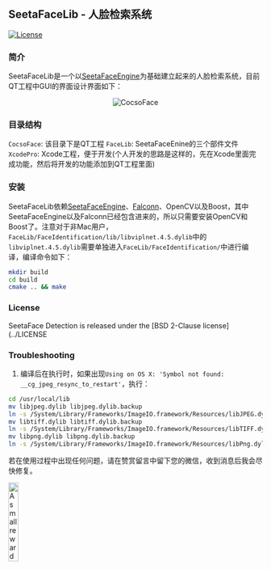## SeetaFaceLib - 人脸检索系统

[![License](https://img.shields.io/badge/license-BSD-blue.svg)](../LICENSE)

### 简介

SeetaFaceLib是一个以[SeetaFaceEngine](https://github.com/seetaface/SeetaFaceEngine)为基础建立起来的人脸检索系统，目前QT工程中GUI的界面设计界面如下：

<p align="center"><img src="http://ose5hybez.bkt.clouddn.com/github/faceRetrieval.jpg" alt="CocsoFace"/></p>

### 目录结构

`CocsoFace`: 该目录下是QT工程
`FaceLib`: SeetaFaceEnine的三个部件文件
`XcodePro`: Xcode工程，便于开发(个人开发的思路是这样的，先在Xcode里面完成功能，然后将开发的功能添加到QT工程里面)

### 安装

SeetaFaceLib依赖[SeetaFaceEngine](https://github.com/seetaface/SeetaFaceEngine)、[Falconn](https://github.com/FALCONN-LIB/FALCONN)、OpenCV以及Boost，其中SeetaFaceEngine以及Falconn已经包含进来的，所以只需要安装OpenCV和Boost了。注意对于非Mac用户，`FaceLib/FaceIdentification/lib/libviplnet.4.5.dylib`中的`libviplnet.4.5.dylib`需要单独进入`FaceLib/FaceIdentification/`中进行编译，编译命令如下：

```sh
mkdir build
cd build
cmake .. && make
```

### License

SeetaFace Detection is released under the [BSD 2-Clause license](../LICENSE

### Troubleshooting

1. 编译后在执行时，如果出现`Using on OS X: 'Symbol not found: __cg_jpeg_resync_to_restart'`，执行：

```sh
cd /usr/local/lib
mv libjpeg.dylib libjpeg.dylib.backup
ln -s /System/Library/Frameworks/ImageIO.framework/Resources/libJPEG.dylib libJPEG.dylib
mv libtiff.dylib libtiff.dylib.backup
ln -s /System/Library/Frameworks/ImageIO.framework/Resources/libTIFF.dylib libTIFF.dylib
mv libpng.dylib libpng.dylib.backup
ln -s /System/Library/Frameworks/ImageIO.framework/Resources/libPng.dylib libPNG.dylib
```

若在使用过程中出现任何问题，请在赞赏留言中留下您的微信，收到消息后我会尽快修复。

<div align="left">
  <img width="20%" alt="A small reward is highly appreciated! (#^.^#) Thank you~" src="https://github.com/willard-yuan/willard-yuan.github.io/blob/master/images/payimg/weipayimg.jpg">
</div>
